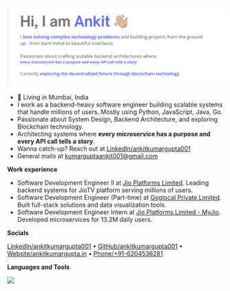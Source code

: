 ![image](https://github.com/ankitkumargupta001/ankitkumargupta001/blob/main/bg.png)

- 📍 Living in Mumbai, India
- I work as a backend-heavy software engineer building scalable systems that handle millions of users. Mostly using Python, JavaScript, Java, Go.
- Passionate about System Design, Backend Architecture, and exploring Blockchain technology.
- Architecting systems where **every microservice has a purpose and every API call tells a story**.
- Wanna catch-up? Reach out at [LinkedIn/ankitkumargupta001](https://www.linkedin.com/in/ankitkumargupta001/)
- General mails at kumarguptaankit001@gmail.com

**Work experience**
- Software Development Engineer II at [Jio Platforms Limited](https://www.jio.com/). Leading backend systems for JioTV platform serving millions of users.
- Software Development Engineer (Part-time) at [Goglocal Private Limited](https://goglocal.live). Built full-stack solutions and data visualization tools.
- Software Development Engineer Intern at [Jio Platforms Limited - MyJio](https://www.jio.com/). Developed microservices for 13.2M daily users.

<!--
**Project and experiments**
- [Content Processing Pipeline](https://github.com/ankitkumargupta001) - Led redesign of EPG pipeline processing 2M+ daily entries with 50% performance improvement.
- [Centralized CMS](https://github.com/ankitkumargupta001) - Architected content management system serving multiple Jio Media products with 20M+ record migration.
- [Rule Engine Microservice](https://github.com/ankitkumargupta001) - Built personalization engine using FastAPI and Python for dynamic banner generation.
- [Publisher-Subscriber System](https://github.com/ankitkumargupta001) - Implemented async architecture for image processing with 90% performance boost.

**Writings**
- Have written technical articles on System Design and Backend Architecture. Check them out [here](https://medium.com/@ankitkumargupta001).
-->
**Socials**

[LinkedIn/ankitkumargupta001](https://www.linkedin.com/in/ankitkumargupta001/) &bullet; [GitHub/ankitkumargupta001](https://github.com/ankitkumargupta001/) &bullet; [Website/ankitkumargupta.in](https://www.ankitkumargupta.in/) &bullet; [Phone/+91-6204536281](tel:+916204536281)

<!--Languages and Tools Section--> 
**Languages and Tools**      
<p>
<img src="https://skillicons.dev/icons?i=cpp,ts,js,python,java,go,mysql,nestjs,react,nextjs,fastapi,nodejs,solidity,mysql,mongodb,rabbitmq,elasticsearch,firebase,docker,kubernetes,gcp,azure,git,github,figma"/>
</p>
<br />

